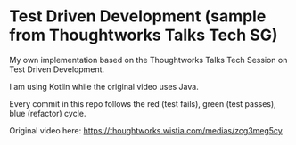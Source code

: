 # Test Driven Development (sample from Thoughtworks Talks Tech SG)

My own implementation based on the Thoughtworks Talks Tech Session on Test Driven Development.

I am using Kotlin while the original video uses Java.

Every commit in this repo follows the red (test fails), green (test passes), blue (refactor) cycle.

Original video here: https://thoughtworks.wistia.com/medias/zcg3meg5cy
